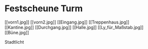 # Festscheune Turm
[[vorn1.jpg]]
[[vorn2.jpg]]
[[Eingang.jpg]]
[[Treppenhaus.jpg]]
[[Kantine.jpg]]
[[Durchgang.jpg]]
[[Halle.jpg]]
[[Ly_für_Maßstab.jpg]]
[[Büne.jpg]]


Stadtlicht
